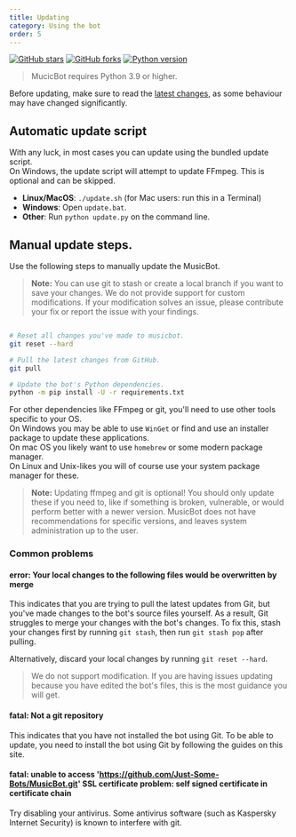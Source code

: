 ```yaml
---
title: Updating
category: Using the bot
order: 5
---
```


[![GitHub stars](https://img.shields.io/github/stars/Just-Some-Bots/MusicBot.svg)](https://github.com/Just-Some-Bots/MusicBot/stargazers)
[![GitHub forks](https://img.shields.io/github/forks/Just-Some-Bots/MusicBot.svg)](https://github.com/Just-Some-Bots/MusicBot/network)
[![Python version](https://img.shields.io/badge/python-3.9%20to%203.13-blue.svg)](https://python.org)


> MucicBot requires Python 3.9 or higher.   

Before updating, make sure to read the [latest changes](/MusicBot/changelog), as some behaviour may have changed significantly.

## Automatic update script  

With any luck, in most cases you can update using the bundled update script.  
On Windows, the update script will attempt to update FFmpeg.  This is optional and can be skipped.    

* **Linux/MacOS**: `./update.sh` (for Mac users: run this in a Terminal)
* **Windows**: Open `update.bat`.
* **Other**: Run `python update.py` on the command line.

## Manual update steps.  

Use the following steps to manually update the MusicBot.  

> **Note:** You can use git to stash or create a local branch if you want to save your changes. 
We do not provide support for custom modifications.  If your modification solves an issue, please contribute your fix or report the issue with your findings.  


```sh

# Reset all changes you've made to musicbot.
git reset --hard

# Pull the latest changes from GitHub.
git pull

# Update the bot's Python dependencies.
python -m pip install -U -r requirements.txt

```

For other dependencies like FFmpeg or git, you'll need to use other tools specific to your OS.  
On Windows you may be able to use `WinGet` or find and use an installer package to update these applications.  
On mac OS you likely want to use `homebrew` or some modern package manager.  
On Linux and Unix-likes you will of course use your system package manager for these.  

> **Note:**  Updating ffmpeg and git is optional!  You should only update these if you need to, like if something is broken, vulnerable, or would perform better with a newer version. 
MusicBot does not have recommendations for specific versions, and leaves system administration up to the user.  


### Common problems
#### error: Your local changes to the following files would be overwritten by merge
This indicates that you are trying to pull the latest updates from Git, but you've made changes to the bot's source files yourself. As a result, Git struggles to merge your changes with the bot's changes. To fix this, stash your changes first by running `git stash`, then run `git stash pop` after pulling.

Alternatively, discard your local changes by running `git reset --hard`.

> We do not support modification. If you are having issues updating because you have edited the bot's files, this is the most guidance you will get.

#### fatal: Not a git repository
This indicates that you have not installed the bot using Git. To be able to update, you need to install the bot using Git by following the guides on this site.

#### fatal: unable to access 'https://github.com/Just-Some-Bots/MusicBot.git' SSL certificate problem: self signed certificate in certificate chain
Try disabling your antivirus. Some antivirus software (such as Kaspersky Internet Security) is known to interfere with git.
